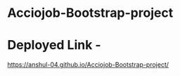 # Acciojob-Bootstrap-project
# Deployed Link - 
https://anshul-04.github.io/Acciojob-Bootstrap-project/
